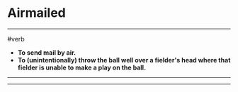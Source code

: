 # Airmailed
---
#verb
- **To send mail by air.**
- **To (unintentionally) throw the ball well over a fielder's head where that fielder is unable to make a play on the ball.**
---
---
